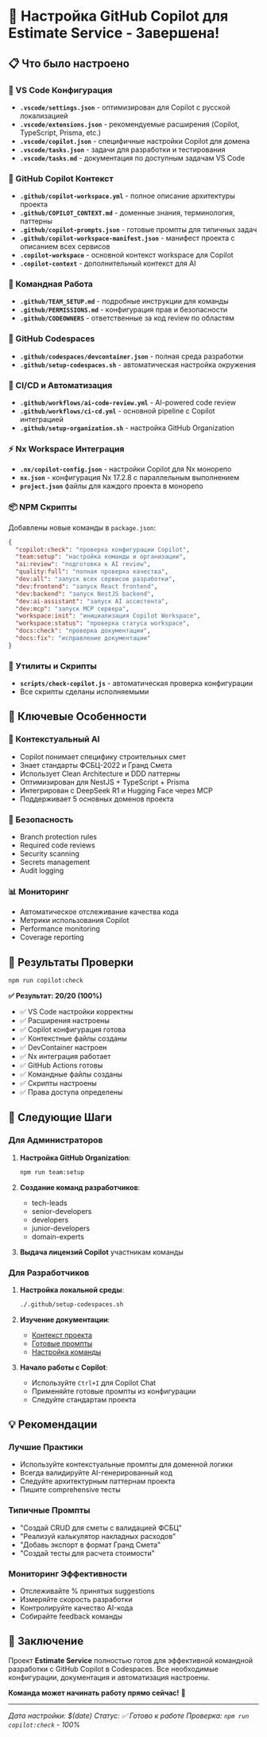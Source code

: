 # 🎉 Настройка GitHub Copilot для Estimate Service - Завершена!

## 📋 Что было настроено

### 🔧 VS Code Конфигурация
- **`.vscode/settings.json`** - оптимизирован для Copilot с русской локализацией
- **`.vscode/extensions.json`** - рекомендуемые расширения (Copilot, TypeScript, Prisma, etc.)
- **`.vscode/copilot.json`** - специфичные настройки Copilot для домена
- **`.vscode/tasks.json`** - задачи для разработки и тестирования
- **`.vscode/tasks.md`** - документация по доступным задачам VS Code

### 🤖 GitHub Copilot Контекст
- **`.github/copilot-workspace.yml`** - полное описание архитектуры проекта
- **`.github/COPILOT_CONTEXT.md`** - доменные знания, терминология, паттерны
- **`.github/copilot-prompts.json`** - готовые промпты для типичных задач
- **`.github/copilot-workspace-manifest.json`** - манифест проекта с описанием всех сервисов
- **`.copilot-workspace`** - основной контекст workspace для Copilot
- **`.copilot-context`** - дополнительный контекст для AI

### 👥 Командная Работа
- **`.github/TEAM_SETUP.md`** - подробные инструкции для команды
- **`.github/PERMISSIONS.md`** - конфигурация прав и безопасности
- **`.github/CODEOWNERS`** - ответственные за код review по областям

### 🐳 GitHub Codespaces
- **`.github/codespaces/devcontainer.json`** - полная среда разработки
- **`.github/setup-codespaces.sh`** - автоматическая настройка окружения

### 🔄 CI/CD и Автоматизация
- **`.github/workflows/ai-code-review.yml`** - AI-powered code review
- **`.github/workflows/ci-cd.yml`** - основной pipeline с Copilot интеграцией
- **`.github/setup-organization.sh`** - настройка GitHub Organization

### ⚡ Nx Workspace Интеграция
- **`.nx/copilot-config.json`** - настройки Copilot для Nx монорепо
- **`nx.json`** - конфигурация Nx 17.2.8 с параллельным выполнением
- **`project.json`** файлы для каждого проекта в монорепо

### 📦 NPM Скрипты
Добавлены новые команды в `package.json`:
```json
{
  "copilot:check": "проверка конфигурации Copilot",
  "team:setup": "настройка команды и организации",
  "ai:review": "подготовка к AI review",
  "quality:full": "полная проверка качества",
  "dev:all": "запуск всех сервисов разработки",
  "dev:frontend": "запуск React frontend",
  "dev:backend": "запуск NestJS backend",
  "dev:ai-assistant": "запуск AI ассистента",
  "dev:mcp": "запуск MCP сервера",
  "workspace:init": "инициализация Copilot Workspace",
  "workspace:status": "проверка статуса workspace",
  "docs:check": "проверка документации",
  "docs:fix": "исправление документации"
}
```

### 🔧 Утилиты и Скрипты
- **`scripts/check-copilot.js`** - автоматическая проверка конфигурации
- Все скрипты сделаны исполняемыми

## 🎯 Ключевые Особенности

### 🧠 Контекстуальный AI
- Copilot понимает специфику строительных смет
- Знает стандарты ФСБЦ-2022 и Гранд Смета
- Использует Clean Architecture и DDD паттерны
- Оптимизирован для NestJS + TypeScript + Prisma
- Интегрирован с DeepSeek R1 и Hugging Face через MCP
- Поддерживает 5 основных доменов проекта

### 🔐 Безопасность
- Branch protection rules
- Required code reviews
- Security scanning
- Secrets management
- Audit logging

### 📊 Мониторинг
- Автоматическое отслеживание качества кода
- Метрики использования Copilot
- Performance monitoring
- Coverage reporting

## 🚀 Результаты Проверки

```bash
npm run copilot:check
```

**✅ Результат: 20/20 (100%)**
- ✅ VS Code настройки корректны
- ✅ Расширения настроены
- ✅ Copilot конфигурация готова
- ✅ Контекстные файлы созданы
- ✅ DevContainer настроен
- ✅ Nx интеграция работает
- ✅ GitHub Actions готовы
- ✅ Командные файлы созданы
- ✅ Скрипты настроены
- ✅ Права доступа определены

## 🎯 Следующие Шаги

### Для Администраторов
1. **Настройка GitHub Organization**:
   ```bash
   npm run team:setup
   ```

2. **Создание команд разработчиков**:
   - tech-leads
   - senior-developers
   - developers
   - junior-developers
   - domain-experts

3. **Выдача лицензий Copilot** участникам команды

### Для Разработчиков
1. **Настройка локальной среды**:
   ```bash
   ./.github/setup-codespaces.sh
   ```

2. **Изучение документации**:
   - [Контекст проекта](.github/COPILOT_CONTEXT.md)
   - [Готовые промпты](.github/copilot-prompts.json)
   - [Настройка команды](.github/TEAM_SETUP.md)

3. **Начало работы с Copilot**:
   - Используйте `Ctrl+I` для Copilot Chat
   - Применяйте готовые промпты из конфигурации
   - Следуйте стандартам проекта

## 💡 Рекомендации

### Лучшие Практики
- Используйте контекстуальные промпты для доменной логики
- Всегда валидируйте AI-генерированный код
- Следуйте архитектурным паттернам проекта
- Пишите comprehensive тесты

### Типичные Промпты
- "Создай CRUD для сметы с валидацией ФСБЦ"
- "Реализуй калькулятор накладных расходов"
- "Добавь экспорт в формат Гранд Смета"
- "Создай тесты для расчета стоимости"

### Мониторинг Эффективности
- Отслеживайте % принятых suggestions
- Измеряйте скорость разработки
- Контролируйте качество AI-кода
- Собирайте feedback команды

## 🎊 Заключение

Проект **Estimate Service** полностью готов для эффективной командной разработки с GitHub Copilot в Codespaces. Все необходимые конфигурации, документация и автоматизация настроены.

**Команда может начинать работу прямо сейчас!** 🚀

---

*Дата настройки: $(date)*
*Статус: ✅ Готово к работе*
*Проверка: `npm run copilot:check` - 100%*
